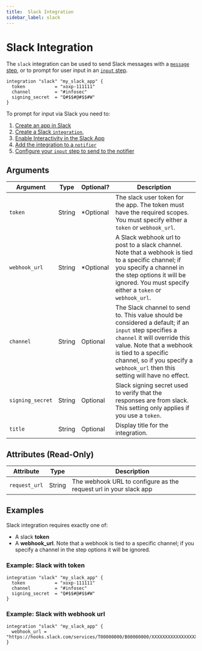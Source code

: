 ```yaml
---
title:  Slack Integration
sidebar_label: slack
---
```


# Slack Integration

The `slack` integration can be used to send Slack messages with a [`message` step](/docs/flowpipe-hcl/step/message), or to prompt for user input in an [`input` step](/docs/flowpipe-hcl/step/input).  


```hcl
integration "slack" "my_slack_app" {
  token           = "xoxp-111111"
  channel         = "#infosec"
  signing_secret  = "Q#$$#@#$$#W"
}
```

To prompt for input via Slack you need to:
1. [Create an app in Slack](/docs/build/input#create-the-slack-app)
1. [Create a Slack `integration`](/docs/build/input#create-the-flowpipe-integration),
1. [Enable Interactivity in the Slack App](/docs/build/input#enable-interactivity-in-the-slack-app)
1. [Add the integration to a `notifier`](/docs/build/input#setup-the-notifier)
1. [Configure your `input` step to send to the notifier](/docs/build/input#adding-an-input-step-to-your-pipeline)  

## Arguments


| Argument        | Type      | Optional?   | Description
|-----------------|-----------|-------------|-----------------
| `token`         | String	  | *Optional	  | The slack user token for the app.  The token must have the required scopes. You must specify either a `token` or `webhook_url`.
| `webhook_url `  | String	  | *Optional	  | A Slack webhook url to post to a slack channel. Note that a webhook is tied to a specific channel; if you specify a channel in the step options it will be ignored. You must specify either a `token` or `webhook_url`.
| `channel`       | String	  | Optional	  | The Slack channel to send to.  This value should be considered a default; if an `input` step specifies a `channel` it will override this value.   Note that a webhook is tied to a specific channel, so if you specify a `webhook_url` then this setting will have no effect.
| `signing_secret`| String    | Optional    | Slack signing secret used to verify that the responses are from slack.  This setting only applies if you use a `token`.
| `title`         | String    | Optional    | Display title for the integration.


## Attributes (Read-Only)

| Attribute       | Type    |  Description
|-----------------|---------|-----------------
| `request_url`   | String  | The webhook URL to configure as the request url in your slack app


## Examples

Slack integration requires exactly one of:
- A slack **token**
- A **webhook_url**.  Note that a webhook is tied to a specific channel; if you specify a channel in the step options it will be ignored.


### Example: Slack with token

```hcl
integration "slack" "my_slack_app" {
  token           = "xoxp-111111"
  channel         = "#infosec"
  signing_secret  = "Q#$$#@#$$#W"
}
```


### Example: Slack with webhook url

```hcl
integration "slack" "my_slack_app" {
  webhook_url = "https://hooks.slack.com/services/T00000000/B00000000/XXXXXXXXXXXXXXXXXXXXXXXX"
}
```